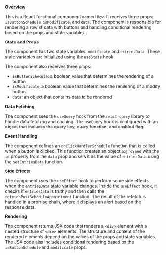 **Overview**

This is a React functional component named `Row`. It receives three props: `isButtonSchedule`, `isModificate`, and `data`. The component is responsible for rendering a row of data with buttons and handling conditional rendering based on the props and state variables.

**State and Props**

The component has two state variables: `modificate` and `entriesData`. These state variables are initialized using the `useState` hook.

The component also receives three props:

* `isButtonSchedule`: a boolean value that determines the rendering of a button
* `isModificate`: a boolean value that determines the rendering of a modify button
* `data`: an object that contains data to be rendered

**Data Fetching**

The component uses the `useQuery` hook from the `react-query` library to handle data fetching and caching. The `useQuery` hook is configured with an object that includes the query key, query function, and enabled flag.

**Event Handling**

The component defines an `onClickHandlerSchedule` function that is called when a button is clicked. This function creates an object `objToSend` with the `id` property from the `data` prop and sets it as the value of `entriesData` using the `setEntriesData` function.

**Side Effects**

The component uses the `useEffect` hook to perform some side effects when the `entriesData` state variable changes. Inside the `useEffect` hook, it checks if `entriesData` is truthy and then calls the `refetchPostScheduleAppointment` function. The result of the refetch is handled in a promise chain, where it displays an alert based on the response data.

**Rendering**

The component returns JSX code that renders a `<div>` element with a nested structure of `<div>` elements. The structure and content of the rendered elements depend on the values of the props and state variables. The JSX code also includes conditional rendering based on the `isButtonSchedule` and `modificate` props.